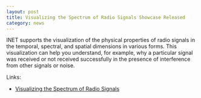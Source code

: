 ```yaml
---
layout: post
title: Visualizing the Spectrum of Radio Signals Showcase Released
category: news
---
```


INET supports the visualization of the physical properties of radio signals in the temporal,
spectral, and spatial dimensions in various forms. This visualization can help you understand,
for example, why a particular signal was received or not received successfully in the presence
of interference from other signals or noise.

Links:
* [Visualizing the Spectrum of Radio Signals](https://inet.omnetpp.org/docs/showcases/visualizer/spectrum/doc/)
